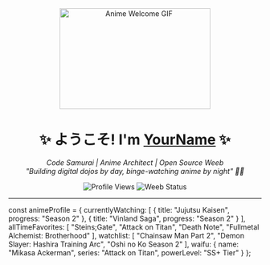 <!-- Anime Header Section - Replace the GIF URL with your favorite anime GIF -->
<div align="center">
  <img src="https://media.giphy.com/media/v1.Y2lkPTc5MGI3NjExcW0yNnRqY2R6d2NtYzV1ZmxqZzJ6eGJjbW5tZGN4dWZ2eGJ1dSZlcD12MV9pbnRlcm5hbF9naWZfYnlfaWQmY3Q9Zw/26tn33aiTi1jkl6H6/giphy.gif" width="300" height="200" alt="Anime Welcome GIF"/>
  
  <!-- Animated Typing Text -->
  <h1>✨ ようこそ! I'm <a href="https://yourportfolio.com">YourName</a> ✨</h1>
  
  <!-- Subtitle with emojis -->
  <p>
    <em>
      Code Samurai | Anime Architect | Open Source Weeb<br/>
      "Building digital dojos by day, binge-watching anime by night" 🌙🍿
    </em>
  </p>
  
  <!-- Dynamic Badges -->
  <p>
    <img src="https://komarev.com/ghpvc/?username=yourusername&color=ff69b4&label=PROFILE+VIEWS&style=for-the-badge" alt="Profile Views"/>
    <img src="https://img.shields.io/badge/Daily+Weeb-100%25-ff69b4?style=for-the-badge" alt="Weeb Status"/>
  </p>
</div>

---

const animeProfile = {
  currentlyWatching: [
    { title: "Jujutsu Kaisen", progress: "Season 2" },
    { title: "Vinland Saga", progress: "Season 2" }
  ],
  allTimeFavorites: [
    "Steins;Gate",
    "Attack on Titan",
    "Death Note",
    "Fullmetal Alchemist: Brotherhood"
  ],
  watchlist: [
    "Chainsaw Man Part 2",
    "Demon Slayer: Hashira Training Arc",
    "Oshi no Ko Season 2"
  ],
  waifu: {
    name: "Mikasa Ackerman",
    series: "Attack on Titan",
    powerLevel: "SS+ Tier"
  }
};
